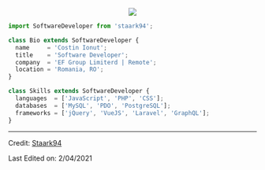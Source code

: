 <p align="center">
  <img src="https://github.com/thompsonemerson/thompsonemerson/raw/master/cover-thompson.png" />
</p>

```js
import SoftwareDeveloper from 'staark94';

class Bio extends SoftwareDeveloper {
  name     = 'Costin Ionut';
  title    = 'Software Developer';
  company  = 'EF Group Limiterd | Remote';
  location = 'Romania, RO';
}

class Skills extends SoftwareDeveloper {
  languages  = ['JavaScript', 'PHP', 'CSS'];
  databases  = ['MySQL', 'PDO', 'PostgreSQL'];
  frameworks = ['jQuery', 'VueJS', 'Laravel', 'GraphQL'];
}
```
----
Credit: [Staark94](https://github.com/staark94)

Last Edited on: 2/04/2021
